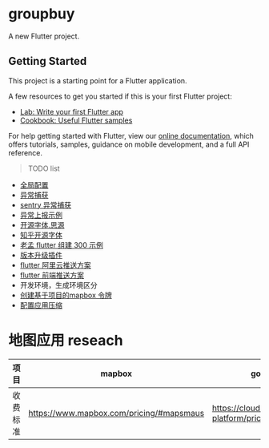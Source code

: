 # groupbuy

A new Flutter project.

## Getting Started

This project is a starting point for a Flutter application.

A few resources to get you started if this is your first Flutter project:

- [Lab: Write your first Flutter app](https://flutter.dev/docs/get-started/codelab)
- [Cookbook: Useful Flutter samples](https://flutter.dev/docs/cookbook)

For help getting started with Flutter, view our
[online documentation](https://flutter.dev/docs), which offers tutorials,
samples, guidance on mobile development, and a full API reference.

> TODO list
- [全局配置](https://juejin.cn/post/6907883676097314829)
- [异常捕获](https://segmentfault.com/a/1190000022280728)
- [sentry 异常捕获](https://www.jianshu.com/p/81a61fbb5c50)
- [异常上报示例](https://www.jianshu.com/p/d51395d573e0)
- [开源字体.思源](https://github.com/adobe-fonts/source-han-sans/releases/tag/2.004R)
- [知乎开源字体](https://zhuanlan.zhihu.com/p/112749539)
- [老孟 flutter 组建 300 示例](http://laomengit.com/flutter/widgets/Dialog.html)
- [版本升级插件](http://laomengit.com/plugin/upgrade.html)
- [flutter 阿里云推送方案](https://my.oschina.net/wupeilin/blog/3108695)
- [flutter 前端推送方案](https://pub.dev/packages/flutter_local_notifications#example-app)
- 开发环境，生成环境区分
- [创建基于项目的mapbox 令牌](https://account.mapbox.com/access-tokens/create)
- [配置应用压缩](https://developer.android.com/studio/build/shrink-code)

# 地图应用 reseach

|项目|mapbox|google map|
|--|--|--|
|收费标准|https://www.mapbox.com/pricing/#mapsmaus|https://cloud.google.com/maps-platform/pricing|




